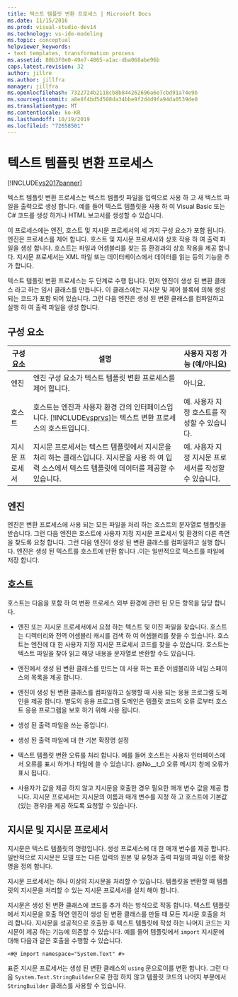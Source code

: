```yaml
---
title: 텍스트 템플릿 변환 프로세스 | Microsoft Docs
ms.date: 11/15/2016
ms.prod: visual-studio-dev14
ms.technology: vs-ide-modeling
ms.topic: conceptual
helpviewer_keywords:
- text templates, transformation process
ms.assetid: 80b3f0e0-49e7-4865-a1ac-dba068abe96b
caps.latest.revision: 32
author: jillre
ms.author: jillfra
manager: jillfra
ms.openlocfilehash: 7322724b2118cb8b844262696a6e7cbd91a74e9b
ms.sourcegitcommit: a8e8f4bd5d508da34bbe9f2d4d9fa94da0539de0
ms.translationtype: MT
ms.contentlocale: ko-KR
ms.lasthandoff: 10/19/2019
ms.locfileid: "72658501"
---
```

# <a name="the-text-template-transformation-process"></a>텍스트 템플릿 변환 프로세스
[!INCLUDE[vs2017banner](../includes/vs2017banner.md)]

텍스트 템플릿 변환 프로세스는 텍스트 템플릿 파일을 입력으로 사용 하 고 새 텍스트 파일을 출력으로 생성 합니다. 예를 들어 텍스트 템플릿을 사용 하 여 Visual Basic 또는 C# 코드를 생성 하거나 HTML 보고서를 생성할 수 있습니다.

 이 프로세스에는 엔진, 호스트 및 지시문 프로세서의 세 가지 구성 요소가 포함 됩니다. 엔진은 프로세스를 제어 합니다. 호스트 및 지시문 프로세서와 상호 작용 하 여 출력 파일을 생성 합니다. 호스트는 파일과 어셈블리를 찾는 등 환경과의 상호 작용을 제공 합니다. 지시문 프로세서는 XML 파일 또는 데이터베이스에서 데이터를 읽는 등의 기능을 추가 합니다.

 텍스트 템플릿 변환 프로세스는 두 단계로 수행 됩니다. 먼저 엔진이 생성 된 변환 클래스 라고 하는 임시 클래스를 만듭니다. 이 클래스에는 지시문 및 제어 블록에 의해 생성 되는 코드가 포함 되어 있습니다. 그런 다음 엔진은 생성 된 변환 클래스를 컴파일하고 실행 하 여 출력 파일을 생성 합니다.

## <a name="components"></a>구성 요소

|구성 요소|설명|사용자 지정 가능 (예/아니요)|
|---------------|-----------------|------------------------------|
|엔진|엔진 구성 요소가 텍스트 템플릿 변환 프로세스를 제어 합니다.|아니요.|
|호스트|호스트는 엔진과 사용자 환경 간의 인터페이스입니다. [!INCLUDE[vsprvs](../includes/vsprvs-md.md)]는 텍스트 변환 프로세스의 호스트입니다.|예. 사용자 지정 호스트를 작성할 수 있습니다.|
|지시문 프로세서|지시문 프로세서는 텍스트 템플릿에서 지시문을 처리 하는 클래스입니다. 지시문을 사용 하 여 입력 소스에서 텍스트 템플릿에 데이터를 제공할 수 있습니다.|예. 사용자 지정 지시문 프로세서를 작성할 수 있습니다.|

## <a name="the-engine"></a>엔진
 엔진은 변환 프로세스에 사용 되는 모든 파일을 처리 하는 호스트의 문자열로 템플릿을 받습니다. 그런 다음 엔진은 호스트에 사용자 지정 지시문 프로세서 및 환경의 다른 측면을 찾도록 요청 합니다. 그런 다음 엔진이 생성 된 변환 클래스를 컴파일하고 실행 합니다. 엔진은 생성 된 텍스트를 호스트에 반환 합니다 .이는 일반적으로 텍스트를 파일에 저장 합니다.

## <a name="the-host"></a>호스트
 호스트는 다음을 포함 하 여 변환 프로세스 외부 환경에 관련 된 모든 항목을 담당 합니다.

- 엔진 또는 지시문 프로세서에서 요청 하는 텍스트 및 이진 파일을 찾습니다. 호스트는 디렉터리와 전역 어셈블리 캐시를 검색 하 여 어셈블리를 찾을 수 있습니다. 호스트는 엔진에 대 한 사용자 지정 지시문 프로세서 코드를 찾을 수 있습니다. 호스트는 텍스트 파일을 찾아 읽고 해당 내용을 문자열로 반환할 수도 있습니다.

- 엔진에서 생성 된 변환 클래스를 만드는 데 사용 하는 표준 어셈블리와 네임 스페이스의 목록을 제공 합니다.

- 엔진이 생성 된 변환 클래스를 컴파일하고 실행할 때 사용 되는 응용 프로그램 도메인을 제공 합니다. 별도의 응용 프로그램 도메인은 템플릿 코드의 오류 로부터 호스트 응용 프로그램을 보호 하기 위해 사용 됩니다.

- 생성 된 출력 파일을 쓰는 중입니다.

- 생성 된 출력 파일에 대 한 기본 확장명 설정

- 텍스트 템플릿 변환 오류를 처리 합니다. 예를 들어 호스트는 사용자 인터페이스에서 오류를 표시 하거나 파일에 쓸 수 있습니다. @No__t_0 오류 메시지 창에 오류가 표시 됩니다.

- 사용자가 값을 제공 하지 않고 지시문을 호출한 경우 필요한 매개 변수 값을 제공 합니다. 지시문 프로세서는 지시문의 이름과 매개 변수를 지정 하 고 호스트에 기본값 (있는 경우)을 제공 하도록 요청할 수 있습니다.

## <a name="directives-and-directive-processors"></a>지시문 및 지시문 프로세서
 지시문은 텍스트 템플릿의 명령입니다. 생성 프로세스에 대 한 매개 변수를 제공 합니다. 일반적으로 지시문은 모델 또는 다른 입력의 원본 및 유형과 출력 파일의 파일 이름 확장명을 정의 합니다.

 지시문 프로세서는 하나 이상의 지시문을 처리할 수 있습니다. 템플릿을 변환할 때 템플릿의 지시문을 처리할 수 있는 지시문 프로세서를 설치 해야 합니다.

 지시문은 생성 된 변환 클래스에 코드를 추가 하는 방식으로 작동 합니다. 텍스트 템플릿에서 지시문을 호출 하면 엔진이 생성 된 변환 클래스를 만들 때 모든 지시문 호출을 처리 합니다. 지시문을 성공적으로 호출한 후 텍스트 템플릿에 작성 하는 나머지 코드는 지시문이 제공 하는 기능에 의존할 수 있습니다. 예를 들어 템플릿에서 `import` 지시문에 대해 다음과 같은 호출을 수행할 수 있습니다.

 `<#@ import namespace="System.Text" #>`

 표준 지시문 프로세서는 생성 된 변환 클래스의 `using` 문으로이를 변환 합니다. 그런 다음 `System.Text.StringBuilder`으로 한정 하지 않고 템플릿 코드의 나머지 부분에서 `StringBuilder` 클래스를 사용할 수 있습니다.
